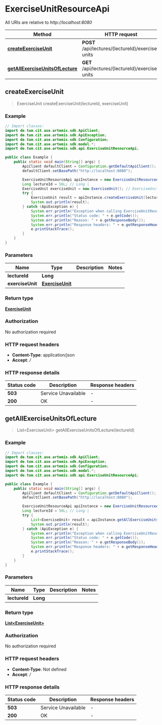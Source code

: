 # ExerciseUnitResourceApi

All URIs are relative to *http://localhost:8080*

| Method | HTTP request | Description |
|------------- | ------------- | -------------|
| [**createExerciseUnit**](ExerciseUnitResourceApi.md#createExerciseUnit) | **POST** /api/lectures/{lectureId}/exercise-units |  |
| [**getAllExerciseUnitsOfLecture**](ExerciseUnitResourceApi.md#getAllExerciseUnitsOfLecture) | **GET** /api/lectures/{lectureId}/exercise-units |  |



## createExerciseUnit

> ExerciseUnit createExerciseUnit(lectureId, exerciseUnit)



### Example

```java
// Import classes:
import de.tum.cit.ase.artemis.sdk.ApiClient;
import de.tum.cit.ase.artemis.sdk.ApiException;
import de.tum.cit.ase.artemis.sdk.Configuration;
import de.tum.cit.ase.artemis.sdk.model.*;
import de.tum.cit.ase.artemis.sdk.api.ExerciseUnitResourceApi;

public class Example {
    public static void main(String[] args) {
        ApiClient defaultClient = Configuration.getDefaultApiClient();
        defaultClient.setBasePath("http://localhost:8080");

        ExerciseUnitResourceApi apiInstance = new ExerciseUnitResourceApi(defaultClient);
        Long lectureId = 56L; // Long | 
        ExerciseUnit exerciseUnit = new ExerciseUnit(); // ExerciseUnit | 
        try {
            ExerciseUnit result = apiInstance.createExerciseUnit(lectureId, exerciseUnit);
            System.out.println(result);
        } catch (ApiException e) {
            System.err.println("Exception when calling ExerciseUnitResourceApi#createExerciseUnit");
            System.err.println("Status code: " + e.getCode());
            System.err.println("Reason: " + e.getResponseBody());
            System.err.println("Response headers: " + e.getResponseHeaders());
            e.printStackTrace();
        }
    }
}
```

### Parameters


| Name | Type | Description  | Notes |
|------------- | ------------- | ------------- | -------------|
| **lectureId** | **Long**|  | |
| **exerciseUnit** | [**ExerciseUnit**](ExerciseUnit.md)|  | |

### Return type

[**ExerciseUnit**](ExerciseUnit.md)

### Authorization

No authorization required

### HTTP request headers

- **Content-Type**: application/json
- **Accept**: */*

### HTTP response details
| Status code | Description | Response headers |
|-------------|-------------|------------------|
| **503** | Service Unavailable |  -  |
| **200** | OK |  -  |


## getAllExerciseUnitsOfLecture

> List&lt;ExerciseUnit&gt; getAllExerciseUnitsOfLecture(lectureId)



### Example

```java
// Import classes:
import de.tum.cit.ase.artemis.sdk.ApiClient;
import de.tum.cit.ase.artemis.sdk.ApiException;
import de.tum.cit.ase.artemis.sdk.Configuration;
import de.tum.cit.ase.artemis.sdk.model.*;
import de.tum.cit.ase.artemis.sdk.api.ExerciseUnitResourceApi;

public class Example {
    public static void main(String[] args) {
        ApiClient defaultClient = Configuration.getDefaultApiClient();
        defaultClient.setBasePath("http://localhost:8080");

        ExerciseUnitResourceApi apiInstance = new ExerciseUnitResourceApi(defaultClient);
        Long lectureId = 56L; // Long | 
        try {
            List<ExerciseUnit> result = apiInstance.getAllExerciseUnitsOfLecture(lectureId);
            System.out.println(result);
        } catch (ApiException e) {
            System.err.println("Exception when calling ExerciseUnitResourceApi#getAllExerciseUnitsOfLecture");
            System.err.println("Status code: " + e.getCode());
            System.err.println("Reason: " + e.getResponseBody());
            System.err.println("Response headers: " + e.getResponseHeaders());
            e.printStackTrace();
        }
    }
}
```

### Parameters


| Name | Type | Description  | Notes |
|------------- | ------------- | ------------- | -------------|
| **lectureId** | **Long**|  | |

### Return type

[**List&lt;ExerciseUnit&gt;**](ExerciseUnit.md)

### Authorization

No authorization required

### HTTP request headers

- **Content-Type**: Not defined
- **Accept**: */*

### HTTP response details
| Status code | Description | Response headers |
|-------------|-------------|------------------|
| **503** | Service Unavailable |  -  |
| **200** | OK |  -  |

